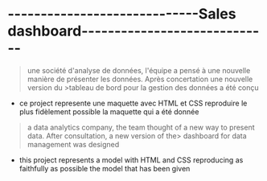 #  -----------------------------Sales dashboard-----------------------------
>une société d'analyse de données, l'équipe a pensé à une nouvelle manière de présenter les données. Après concertation une nouvelle version du >tableau de bord pour la gestion des données a été conçu
* ce project represente une maquette avec HTML et CSS  reproduire le plus fidèlement possible la maquette qui  a été donnée

>a data analytics company, the team thought of a new way to present data. After consultation, a new version of the> dashboard for data management was designed
* this project represents a model with HTML and CSS reproducing as faithfully as possible the model that has been given